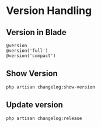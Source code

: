 # Version Handling

## Version in Blade

````blade
@version
@version('full')
@version('compact')
````

## Show Version

````shell
php artisan changelog:show-version
````

## Update version


````shell
php artisan changelog:release
````
